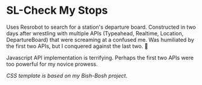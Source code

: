 # SL-Check My Stops
Uses Resrobot to search for a station's departure board. Constructed in two days after wrestling with multiple APIs (Typeahead, Realtime, Location, DepartureBoard) that were screaming at a confused me.
Was humiliated by the first two APIs, but I conquered against the last two. 💪

Javascript API implementation is terrifying. Perhaps the first two APIs were too powerful for my novice prowess.

*CSS template is based on my Bish-Bosh project.*
